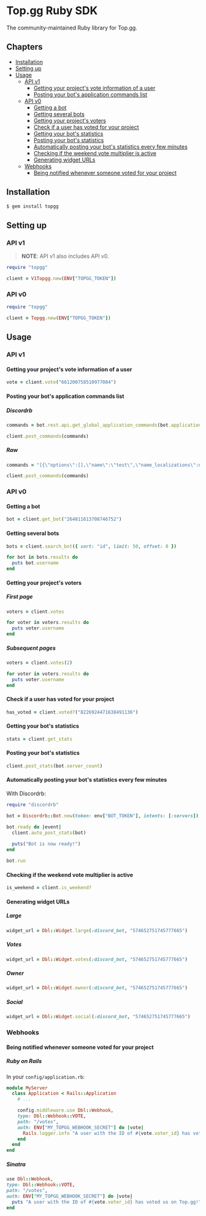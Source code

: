 # Top.gg Ruby SDK

The community-maintained Ruby library for Top.gg.

## Chapters

- [Installation](#installation)
- [Setting up](#setting-up)
- [Usage](#usage)
  - [API v1](#api-v1-1)
    - [Getting your project's vote information of a user](#getting-your-projects-vote-information-of-a-user)
    - [Posting your bot's application commands list](#posting-your-bots-application-commands-list)
  - [API v0](#api-v0-1)
    - [Getting a bot](#getting-a-bot)
    - [Getting several bots](#getting-several-bots)
    - [Getting your project's voters](#getting-your-projects-voters)
    - [Check if a user has voted for your project](#check-if-a-user-has-voted-for-your-project)
    - [Getting your bot's statistics](#getting-your-bots-statistics)
    - [Posting your bot's statistics](#posting-your-bots-statistics)
    - [Automatically posting your bot's statistics every few minutes](#automatically-posting-your-bots-statistics-every-few-minutes)
    - [Checking if the weekend vote multiplier is active](#checking-if-the-weekend-vote-multiplier-is-active)
    - [Generating widget URLs](#generating-widget-urls)
  - [Webhooks](#webhooks)
    - [Being notified whenever someone voted for your project](#being-notified-whenever-someone-voted-for-your-project)

## Installation

```sh
$ gem install topgg
```

## Setting up

### API v1

> **NOTE**: API v1 also includes API v0.

```rb
require "topgg"

client = V1Topgg.new(ENV["TOPGG_TOKEN"])
```

### API v0

```rb
require "topgg"

client = Topgg.new(ENV["TOPGG_TOKEN"])
```

## Usage

### API v1

#### Getting your project's vote information of a user

```rb
vote = client.vote("661200758510977084")
```

#### Posting your bot's application commands list

##### Discordrb

```rb
commands = bot.rest.api.get_global_application_commands(bot.application_id).to_json

client.post_commands(commands)
```

##### Raw

```rb
commands = "[{\"options\":[],\"name\":\"test\",\"name_localizations\":null,\"description\":\"command description\",\"description_localizations\":null,\"contexts\":[],\"default_permission\":null,\"default_member_permissions\":null,\"dm_permission\":false,\"integration_types\":[],\"nsfw\":false}]"

client.post_commands(commands)
```

### API v0

#### Getting a bot

```rb
bot = client.get_bot("264811613708746752")
```

#### Getting several bots

```rb
bots = client.search_bot({ sort: "id", limit: 50, offset: 0 })

for bot in bots.results do
  puts bot.username
end
```

#### Getting your project's voters

##### First page

```rb
voters = client.votes

for voter in voters.results do
  puts voter.username
end
```

##### Subsequent pages

```rb
voters = client.votes(2)

for voter in voters.results do
  puts voter.username
end
```

#### Check if a user has voted for your project

```rb
has_voted = client.voted?("8226924471638491136")
```

#### Getting your bot's statistics

```rb
stats = client.get_stats
```

#### Posting your bot's statistics

```rb
client.post_stats(bot.server_count)
```

#### Automatically posting your bot's statistics every few minutes

With Discordrb:

```rb
require "discordrb"

bot = Discordrb::Bot.new(token: env["BOT_TOKEN"], intents: [:servers])

bot.ready do |event|
  client.auto_post_stats(bot)
  
  puts("Bot is now ready!")
end

bot.run
```

#### Checking if the weekend vote multiplier is active

```rb
is_weekend = client.is_weekend?
```

#### Generating widget URLs

##### Large

```rb
widget_url = Dbl::Widget.large(:discord_bot, "574652751745777665")
```

##### Votes

```rb
widget_url = Dbl::Widget.votes(:discord_bot, "574652751745777665")
```

##### Owner

```rb
widget_url = Dbl::Widget.owner(:discord_bot, "574652751745777665")
```

##### Social

```rb
widget_url = Dbl::Widget.social(:discord_bot, "574652751745777665")
```

### Webhooks

#### Being notified whenever someone voted for your project

##### Ruby on Rails

In your `config/application.rb`:

```rb
module MyServer
  class Application < Rails::Application
    # ...

    config.middleware.use Dbl::Webhook,
    type: Dbl::Webhook::VOTE,
    path: "/votes",
    auth: ENV["MY_TOPGG_WEBHOOK_SECRET"] do |vote|
      Rails.logger.info "A user with the ID of #{vote.voter_id} has voted us on Top.gg!"
    end
  end
end
```

##### Sinatra

```rb
use Dbl::Webhook,
type: Dbl::Webhook::VOTE,
path: "/votes",
auth: ENV["MY_TOPGG_WEBHOOK_SECRET"] do |vote|
  puts "A user with the ID of #{vote.voter_id} has voted us on Top.gg!"
end
```
